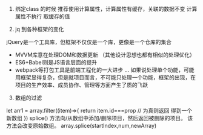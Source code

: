 1. 绑定class 的时候   推荐使用计算属性，计算属性有缓存，关联的数据不变  计算属性不执行 取缓存的值


2. jq 到各种框架的变化

jQuery是一个工具库，但框架不仅仅是一个库，更像是一个仓库的集合    

+ MVVM库意在处理DOM和数据更新 （其他设计思想也都有相似的处理优化）
+ ES6+Babel则是JS语言层面的提升
+ webpack等打包工具是前端工程化的一大进步
...
如果说处理单个功能，可能用框架显得复杂，但是就项目而言，不可能只处理一个功能，框架的出现，在项目的生产效率、成员协作、管理等方面产生了质的飞跃



3. 数组的过滤

let arr1 = array.filter((item)=>{
 return  item.id===prop  // 为真则返回  得到一个新数组
})
splice() 方法向/从数组中添加/删除项目，然后返回被删除的项目。 该方法会改变原始数组。
array.splice(startIndex,num,newArray)


